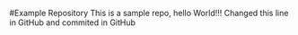 #Example Repository
This is a sample repo, hello World!!!
Changed this line in GitHub and commited in GitHub
